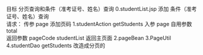 目标
    分页查询和条件（准考证号、姓名）查询
0.studentList.jsp
    添加 条件（准考证号、姓名）查询  
        请求：
        传参
            page
    添加页码 
1.studentAction
    getStudents
    入参
        page
    自用参数
        total  
    返回参数
        pageCode 
        studentList
    返回主页面
2.pageBean
3.PageUtil        
4.studentDao
    getStudents 改造成分页的   
 

    




    
    